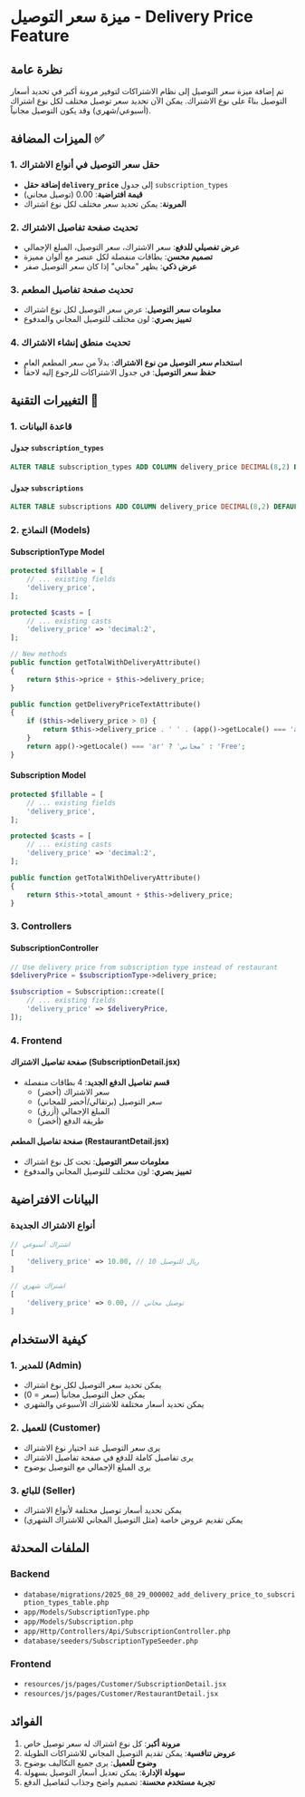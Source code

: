 # ميزة سعر التوصيل - Delivery Price Feature

## نظرة عامة

تم إضافة ميزة سعر التوصيل إلى نظام الاشتراكات لتوفير مرونة أكبر في تحديد أسعار التوصيل بناءً على نوع الاشتراك. يمكن الآن تحديد سعر توصيل مختلف لكل نوع اشتراك (أسبوعي/شهري) وقد يكون التوصيل مجانياً.

## الميزات المضافة ✅

### 1. حقل سعر التوصيل في أنواع الاشتراك
- **إضافة حقل `delivery_price`** إلى جدول `subscription_types`
- **قيمة افتراضية**: 0.00 (توصيل مجاني)
- **المرونة**: يمكن تحديد سعر مختلف لكل نوع اشتراك

### 2. تحديث صفحة تفاصيل الاشتراك
- **عرض تفصيلي للدفع**: سعر الاشتراك، سعر التوصيل، المبلغ الإجمالي
- **تصميم محسن**: بطاقات منفصلة لكل عنصر مع ألوان مميزة
- **عرض ذكي**: يظهر "مجاني" إذا كان سعر التوصيل صفر

### 3. تحديث صفحة تفاصيل المطعم
- **معلومات سعر التوصيل**: عرض سعر التوصيل لكل نوع اشتراك
- **تمييز بصري**: لون مختلف للتوصيل المجاني والمدفوع

### 4. تحديث منطق إنشاء الاشتراك
- **استخدام سعر التوصيل من نوع الاشتراك**: بدلاً من سعر المطعم العام
- **حفظ سعر التوصيل**: في جدول الاشتراكات للرجوع إليه لاحقاً

## التغييرات التقنية 🔧

### 1. قاعدة البيانات

#### جدول `subscription_types`
```sql
ALTER TABLE subscription_types ADD COLUMN delivery_price DECIMAL(8,2) DEFAULT 0.00 AFTER price;
```

#### جدول `subscriptions`
```sql
ALTER TABLE subscriptions ADD COLUMN delivery_price DECIMAL(8,2) DEFAULT 0.00 AFTER total_amount;
```

### 2. النماذج (Models)

#### SubscriptionType Model
```php
protected $fillable = [
    // ... existing fields
    'delivery_price',
];

protected $casts = [
    // ... existing casts
    'delivery_price' => 'decimal:2',
];

// New methods
public function getTotalWithDeliveryAttribute()
{
    return $this->price + $this->delivery_price;
}

public function getDeliveryPriceTextAttribute()
{
    if ($this->delivery_price > 0) {
        return $this->delivery_price . ' ' . (app()->getLocale() === 'ar' ? 'ريال' : 'SAR');
    }
    return app()->getLocale() === 'ar' ? 'مجاني' : 'Free';
}
```

#### Subscription Model
```php
protected $fillable = [
    // ... existing fields
    'delivery_price',
];

protected $casts = [
    // ... existing casts
    'delivery_price' => 'decimal:2',
];

public function getTotalWithDeliveryAttribute()
{
    return $this->total_amount + $this->delivery_price;
}
```

### 3. Controllers

#### SubscriptionController
```php
// Use delivery price from subscription type instead of restaurant
$deliveryPrice = $subscriptionType->delivery_price;

$subscription = Subscription::create([
    // ... existing fields
    'delivery_price' => $deliveryPrice,
]);
```

### 4. Frontend

#### صفحة تفاصيل الاشتراك (SubscriptionDetail.jsx)
- **قسم تفاصيل الدفع الجديد**: 4 بطاقات منفصلة
  - سعر الاشتراك (أخضر)
  - سعر التوصيل (برتقالي/أخضر للمجاني)
  - المبلغ الإجمالي (أزرق)
  - طريقة الدفع (أخضر)

#### صفحة تفاصيل المطعم (RestaurantDetail.jsx)
- **معلومات سعر التوصيل**: تحت كل نوع اشتراك
- **تمييز بصري**: لون مختلف للتوصيل المجاني والمدفوع

## البيانات الافتراضية

### أنواع الاشتراك الجديدة
```php
// اشتراك أسبوعي
[
    'delivery_price' => 10.00, // 10 ريال للتوصيل
]

// اشتراك شهري  
[
    'delivery_price' => 0.00, // توصيل مجاني
]
```

## كيفية الاستخدام

### 1. للمدير (Admin)
- يمكن تحديد سعر التوصيل لكل نوع اشتراك
- يمكن جعل التوصيل مجانياً (سعر = 0)
- يمكن تحديد أسعار مختلفة للاشتراك الأسبوعي والشهري

### 2. للعميل (Customer)
- يرى سعر التوصيل عند اختيار نوع الاشتراك
- يرى تفاصيل كاملة للدفع في صفحة تفاصيل الاشتراك
- يرى المبلغ الإجمالي مع التوصيل بوضوح

### 3. للبائع (Seller)
- يمكن تحديد أسعار توصيل مختلفة لأنواع الاشتراك
- يمكن تقديم عروض خاصة (مثل التوصيل المجاني للاشتراك الشهري)

## الملفات المحدثة

### Backend
- `database/migrations/2025_08_29_000002_add_delivery_price_to_subscription_types_table.php`
- `app/Models/SubscriptionType.php`
- `app/Models/Subscription.php`
- `app/Http/Controllers/Api/SubscriptionController.php`
- `database/seeders/SubscriptionTypeSeeder.php`

### Frontend
- `resources/js/pages/Customer/SubscriptionDetail.jsx`
- `resources/js/pages/Customer/RestaurantDetail.jsx`

## الفوائد

1. **مرونة أكبر**: كل نوع اشتراك له سعر توصيل خاص
2. **عروض تنافسية**: يمكن تقديم التوصيل المجاني للاشتراكات الطويلة
3. **وضوح للعميل**: يرى جميع التكاليف بوضوح
4. **سهولة الإدارة**: يمكن تعديل أسعار التوصيل بسهولة
5. **تجربة مستخدم محسنة**: تصميم واضح وجذاب لتفاصيل الدفع
